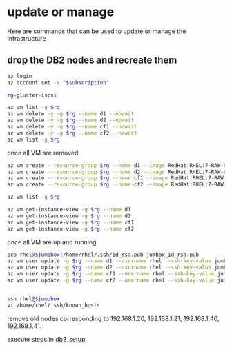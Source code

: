 # update or manage

Here are commands that can be used to update or manage the infrastructure

## drop the DB2 nodes and recreate them

```bash
az login
az account set -s "$subscription"

rg=gluster-iscsi

az vm list -g $rg
az vm delete -y -g $rg --name d1 --nowait
az vm delete -y -g $rg --name d2 --nowait
az vm delete -y -g $rg --name cf1 --nowait
az vm delete -y -g $rg --name cf2 --nowait
az vm list -g $rg
```

once all VM are removed 

```bash
az vm create --resource-group $rg --name d1 --image RedHat:RHEL:7-RAW-CI:latest --size Standard_DS3_v2_Promo --admin-username rhel --nics d1-client d1-cluster --data-disk-sizes-gb 10 --no-wait
az vm create --resource-group $rg --name d2 --image RedHat:RHEL:7-RAW-CI:latest --size Standard_DS3_v2_Promo --admin-username rhel --nics d2-client d2-cluster --data-disk-sizes-gb 10 --no-wait
az vm create --resource-group $rg --name cf1 --image RedHat:RHEL:7-RAW-CI:latest --size Standard_DS3_v2_Promo --admin-username rhel --nics cf1-client cf1-cluster cf1-db2client --data-disk-sizes-gb 10 --no-wait
az vm create --resource-group $rg --name cf2 --image RedHat:RHEL:7-RAW-CI:latest --size Standard_DS3_v2_Promo --admin-username rhel --nics cf2-client cf2-cluster cf2-db2client --data-disk-sizes-gb 10 --no-wait

az vm list -g $rg

az vm get-instance-view -g $rg --name d1
az vm get-instance-view -g $rg --name d2
az vm get-instance-view -g $rg --name cf1
az vm get-instance-view -g $rg --name cf2
```

once all VM are up and running

```bash
scp rhel@$jumpbox:/home/rhel/.ssh/id_rsa.pub jumbox_id_rsa.pub
az vm user update -g $rg --name d1 --username rhel --ssh-key-value jumbox_id_rsa.pub --no-wait
az vm user update -g $rg --name d2 --username rhel --ssh-key-value jumbox_id_rsa.pub --no-wait
az vm user update -g $rg --name cf1 --username rhel --ssh-key-value jumbox_id_rsa.pub --no-wait
az vm user update -g $rg --name cf2 --username rhel --ssh-key-value jumbox_id_rsa.pub --no-wait


ssh rhel@$jumpbox
vi /home/rhel/.ssh/known_hosts
```

remove old nodes corresponding to 192.168.1.20, 192.168.1.21, 192.168.1.40, 192.168.1.41.

execute steps in [db2_setup](db2_setup.md)

